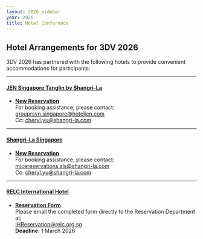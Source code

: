 ```yaml
---
layout: 2026_sidebar
year: 2026
title: Hotel Conference
---
```


## Hotel Arrangements for 3DV 2026

3DV 2026 has partnered with the following hotels to provide convenient accommodations for participants:

---

#### [JEN Singapore Tanglin by Shangri-La](https://www.shangri-la.com/en/hotels/jen/singapore/tanglin)  

- **[New Reservation](https://ddec1-0-en-ctp.trendmicro.com/wis/clicktime/v1/query?url=https%3a%2f%2fwww.shangri%2dla.com%2fen%2fsingapore%2ftanglin%2freservations%2fselect%2droom%2drate%3fhotelCode%3dTHS%26checkInDate%3d2026%2d03%2d23%26checkOutDate%3d2026%2d03%2d29%26specialCode%3dNUS230324%26specialCodeType%3dGroup%26rooms%3d%255B%257B%2522adultNum%2522%253A1%252C%2522childNum%2522%253A0%257D%255D%26city%3dSingapore%26hotel%3dJEN%2520Singapore%2520Tanglin%2520by%2520Shangri%2dLa%26timeZone%3d%252B8%26cityEn%3dSingapore%26adobe%3d%257B%2522countryEn%2522%253A%2522Singapore%2522%252C%2522cityEn%2522%253A%2522Singapore%2522%252C%2522hotelNameEn%2522%253A%2522JEN%2520Singapore%2520Tanglin%2520by%2520Shangri%2dLa%2522%257D%26dlpLogin%3dfalse%26rateCodeList%3d%255B%255D%26flexible%3dfalse%26country%3d&umid=c568ca40-286c-44aa-a9ec-9eb9c5f77af7&auth=8d3ccd473d52f326e51c0f75cb32c9541898e5d5-95e95c4e34413dbb698733a7a9f858fdc5e4cc03)**  
For booking assistance, please contact:  
[grouprsvn.singapore@hoteljen.com](mailto:grouprsvn.singapore@hoteljen.com)  
Cc: [cheryl.yu@shangri-la.com](mailto:cheryl.yu@shangri-la.com)  

---

#### [Shangri-La Singapore](https://www.shangri-la.com/singapore/shangrila)  

- **[New Reservation](https://ddec1-0-en-ctp.trendmicro.com/wis/clicktime/v1/query?url=https%3a%2f%2fwww.shangri%2dla.com%2fen%2fsingapore%2fshangrila%2freservations%2fselect%2droom%2drate%3fhotel%3dShangri%2dLa%2520Singapore%26hotelCode%3dSLS%26timeZone%3d%252B8%26city%3dSingapore%26cityEn%3dSingapore%26checkInDate%3d2026%2d03%2d23%26checkOutDate%3d2026%2d03%2d29%26rooms%3d%255B%257B%2522adultNum%2522%253A1%252C%2522childNum%2522%253A0%257D%255D%26confirmationNo%3d%26specialCode%3dNUS230325%26specialCodeType%3dGroup%26country%3d%26specialCodeToken%3d%26flexible%3dfalse%26adobe%3d%257B%2522countryEn%2522%253A%2522Singapore%2522%252C%2522cityEn%2522%253A%2522Singapore%2522%252C%2522hotelNameEn%2522%253A%2522Shangri%2dLa%2520Singapore%2522%257D%26dlpLogin%3dfalse%26rateCodeList%3d%255B%255D&umid=c568ca40-286c-44aa-a9ec-9eb9c5f77af7&auth=8d3ccd473d52f326e51c0f75cb32c9541898e5d5-ef487fdd9b9eecc55a7140337d03070ce06126c6)**  
For booking assistance, please contact:  
[micereservations.sls@shangri-la.com](mailto:micereservations.sls@shangri-la.com)  
Cc: [cheryl.yu@shangri-la.com](mailto:cheryl.yu@shangri-la.com)  

---

#### [RELC International Hotel](https://relcih.com.sg)  

- **[Reservation Form](https://drive.google.com/file/d/1N509x5FloFnM8v4J5dO_D9iJyoN961ug/view?usp=drive_link)**  
Please email the completed form directly to the Reservation Department at:  
[IHReservation@relc.org.sg](mailto:IHReservation@relc.org.sg)  
**Deadline**: 1 March 2026


<!-- 
<h2>Hotels</h2>
<ul>
<li>Spenglers Inn (<a target="_blank" href="https://www.spenglersinn.ch/">www.spenglersinn.ch</a>)</li>
<li>Hotel Bünda Davos (<a target="_blank" href="https://www.hotelbuendadavos.ch/">www.hotelbuendadavos.ch</a>)</li>
<li>Kessler's Kulm Hotel (<a target="_blank" href="https://www.kessler-kulm.ch/">www.kessler-kulm.ch</a>)</li>
<li>Waldhotel Davos (<a target="_blank" href="https://www.waldhotel-davos.ch/">www.waldhotel-davos.ch</a>)</li>
<li>Concordia (<a target="_blank" href="https://www.hotelconcordia.ch/de/">www.hotelconcordia.ch</a>)</li>
<li>Central Sporthotel Davos (<a target="_blank" href="https://www.central-davos.ch/">www.central-davos.ch</a>)</li> -->
